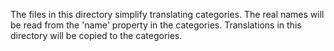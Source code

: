 The files in this directory simplify translating categories. The real names will be read from the 'name' property in the categories. Translations in this directory will be copied to the categories.
